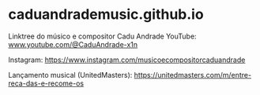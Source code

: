 # caduandrademusic.github.io
Linktree do músico e compositor Cadu Andrade
YouTube: www.youtube.com/@CaduAndrade-x1n

Instagram: https://www.instagram.com/musicoecompositorcaduandrade

Lançamento musical (UnitedMasters): https://unitedmasters.com/m/entre-reca-das-e-recome-os

